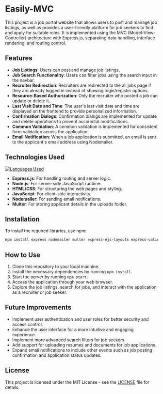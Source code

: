 # Easily-MVC
This project is a job portal website that allows users to post and manage job listings, as well as provides a user-friendly platform for job seekers to find and apply for suitable roles. It is implemented using the MVC (Model-View-Controller) architecture with Express.js, separating data handling, interface rendering, and routing control.

## Features

- **Job Listings**: Users can post and manage job listings.
- **Job Search Functionality**: Users can filter jobs using the search input in the navbar.
- **Recruiter Redirection**: Recruiters are redirected to the all jobs page if they are already logged in instead of showing login/register options.
- **Resource-Based Authorization**: Only the recruiter who posted a job can update or delete it.
- **Last Visit Date and Time**: The user's last visit date and time are displayed on the frontend to provide personalized information.
- **Confirmation Dialogs**: Confirmation dialogs are implemented for update and delete operations to prevent accidental modifications.
- **Common Validation**: A common validation is implemented for consistent form validation across the application.
- **Email Notification**: When a job application is submitted, an email is sent to the applicant's email address using Nodemailer.

## Technologies Used
[![Languages Used](https://skillicons.dev/icons?i=js,html,css,js,nodejs,express)](https://skillicons.dev)

- **Express.js**: For handling routing and server logic.
- **Node.js**: For server-side JavaScript runtime.
- **HTML/CSS**: For structuring the web pages and styling.
- **JavaScript**: For client-side interactivity.
- **Nodemailer**: For sending email notifications.
- **Multer**: For storing applicant details in the uploads folder.


## Installation

To install the required libraries, use npm:

```bash
npm install express nodemailer multer express-ejs-layouts express-validator express-session cookie-parser
```


## How to Use

1. Clone this repository to your local machine.
2. Install the necessary dependencies by running `npm install`.
3. Start the server by running `npm start`.
4. Access the application through your web browser.
5. Explore the job listings, search for jobs, and interact with the application as a recruiter or job seeker.

## Future Improvements

- Implement user authentication and user roles for better security and access control.
- Enhance the user interface for a more intuitive and engaging experience.
- Implement more advanced search filters for job seekers.
- Add support for uploading resumes and documents for job applications.
- Expand email notifications to include other events such as job posting confirmation and application status updates.

## License

This project is licensed under the MIT License - see the [LICENSE](LICENSE) file for details.
